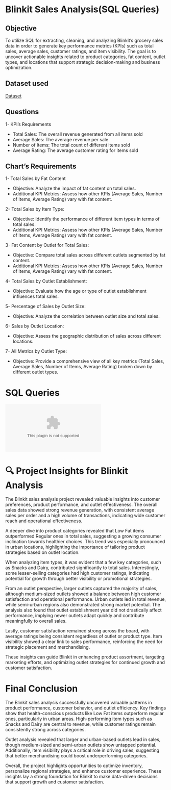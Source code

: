 # Blinkit Sales Analysis(SQL Queries)

## Objective 
To utilize SQL for extracting, cleaning, and analyzing Blinkit’s grocery sales data in order to generate key performance metrics (KPIs) such as total sales, average sales, customer ratings, and item visibility. The goal is to uncover actionable insights related to product categories, fat content, outlet types, and locations that support strategic decision-making and business optimization.

## Dataset used
<a href="https://github.com/Nikhil29112002/Blinkit-Sales-Analysis-SQL-Queries-/blob/main/BlinkIT%20Grocery%20Data.csv">Dataset</a>

## Questions

1- KPI’s Requirements
- Total Sales: The overall revenue generated from all items sold
- Average Sales: The average revenue per sale
- Number of Items: The total count of different items sold
- Average Rating: The average customer rating for items sold
## Chart’s Requirements
1- Total Sales by Fat Content
- Objective: Analyze the impact of fat content on total sales.
- Additional KPI Metrics: Assess how other KPIs (Average Sales, Number of Items, Average Rating) vary with fat 
content.

2- Total Sales by Item Type:
- Objective: Identify the performance of different item types in terms of total sales.
- Additional KPI Metrics: Assess how other KPIs (Average Sales, Number of Items, Average Rating) vary with fat content.

3-  Fat Content by Outlet for Total Sales:
- Objective: Compare total sales across different outlets segmented by fat content.
- Additional KPI Metrics: Assess how other KPIs (Average Sales, Number of Items, Average Rating) vary with fat content.

4- Total Sales by Outlet Establishment:
- Objective: Evaluate how the age or type of outlet establishment influences total sales.

5- Percentage of Sales by Outlet Size:
- Objective: Analyze the correlation between outlet size and total sales.

6- Sales by Outlet Location:
- Objective: Assess the geographic distribution of sales across different locations.

7- All Metrics by Outlet Type:
- Objective: Provide a comprehensive view of all key metrics (Total Sales, Average Sales, Number of 	Items, Average Rating) broken down by different outlet types.

# SQL Queries
![Blinkit Sales](https://github.com/Nikhil29112002/Blinkit-Sales-Analysis-SQL-Queries-/blob/main/Query%20Doc%20(3).docx)

# 🔍 Project Insights for Blinkit Analysis
The Blinkit sales analysis project revealed valuable insights into customer preferences, product performance, and outlet effectiveness. The overall sales data showed strong revenue generation, with consistent average sales per order and a high volume of transactions, indicating wide customer reach and operational effectiveness.

A deeper dive into product categories revealed that Low Fat items outperformed Regular ones in total sales, suggesting a growing consumer inclination towards healthier choices. This trend was especially pronounced in urban locations, highlighting the importance of tailoring product strategies based on outlet location.

When analyzing item types, it was evident that a few key categories, such as Snacks and Dairy, contributed significantly to total sales. Interestingly, some lesser-selling categories had high customer ratings, indicating potential for growth through better visibility or promotional strategies.

From an outlet perspective, larger outlets captured the majority of sales, although medium-sized outlets showed a balance between high customer satisfaction and operational performance. Urban outlets led in total revenue, while semi-urban regions also demonstrated strong market potential. The analysis also found that outlet establishment year did not drastically affect performance, implying newer outlets adapt quickly and contribute meaningfully to overall sales.

Lastly, customer satisfaction remained strong across the board, with average ratings being consistent regardless of outlet or product type. Item visibility showed a clear link to sales performance, reinforcing the need for strategic placement and merchandising.

These insights can guide Blinkit in enhancing product assortment, targeting marketing efforts, and optimizing outlet strategies for continued growth and customer satisfaction.

# Final Conclusion
The Blinkit sales analysis successfully uncovered valuable patterns in product performance, customer behavior, and outlet efficiency. Key findings show that health-conscious products like Low Fat items outperform regular ones, particularly in urban areas. High-performing item types such as Snacks and Dairy are central to revenue, while customer ratings remain consistently strong across categories.

Outlet analysis revealed that larger and urban-based outlets lead in sales, though medium-sized and semi-urban outlets show untapped potential. Additionally, item visibility plays a critical role in driving sales, suggesting that better merchandising could boost underperforming categories.

Overall, the project highlights opportunities to optimize inventory, personalize regional strategies, and enhance customer experience. These insights lay a strong foundation for Blinkit to make data-driven decisions that support growth and customer satisfaction.

